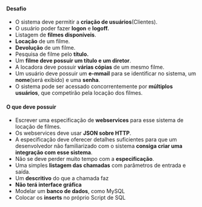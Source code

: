 #### Desafio

* O sistema deve permitir a **criação de usuários**(Clientes).
* O usuário poder fazer **logon** e **logoff.**
* Listagem de **filmes disponíveis**.
* **Locação** de um filme.
* **Devolução** de um filme.
* Pesquisa de filme pelo **título.**
* Um **filme deve possuir um título e um diretor**.
* A locadora deve possuir **várias cópias** de um mesmo filme.
* Um usuário deve possuir um **e-mmail** para se identificar no sistema, um **nome**(será exibido) e uma **senha**.
* O sistema pode ser acessado concorrentemente por **múltiplos usuários**, que competirão pela locação dos filmes.

#### O que deve possuir

* Escrever uma especificação de **webservices** para esse sistema de locação de filmes.
* Os webservices deve usar **JSON sobre HTTP**.
* A especificação deve oferecer detalhes suficientes para que um desenvolvedor não familiarizado com o sistema **consiga criar uma integração com esse sistema**.
* Não se deve perder muito tempo com a **especificação**.
* Uma simples **listagem das chamadas** com parâmetros de entrada e saída.
* Um **descritivo** do que a chamada faz
* **Não terá interface gráfica**
* Modelar um **banco de dados**, como MySQL
* Colocar os **inserts** no próprio Script de SQL
